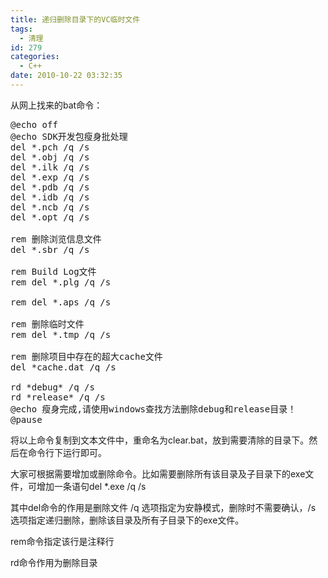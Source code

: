 ```yaml
---
title: 递归删除目录下的VC临时文件
tags:
  - 清理
id: 279
categories:
  - C++
date: 2010-10-22 03:32:35
---
```


从网上找来的bat命令：
<pre lang='dos'>
@echo off
@echo SDK开发包瘦身批处理
del *.pch /q /s
del *.obj /q /s
del *.ilk /q /s
del *.exp /q /s
del *.pdb /q /s
del *.idb /q /s
del *.ncb /q /s
del *.opt /q /s

rem 删除浏览信息文件
del *.sbr /q /s

rem Build Log文件
rem del *.plg /q /s

rem del *.aps /q /s

rem 删除临时文件
rem del *.tmp /q /s

rem 删除项目中存在的超大cache文件
del *cache.dat /q /s

rd *debug* /q /s
rd *release* /q /s
@echo 瘦身完成,请使用windows查找方法删除debug和release目录！
@pause
</pre>
将以上命令复制到文本文件中，重命名为clear.bat，放到需要清除的目录下。然后在命令行下运行即可。

大家可根据需要增加或删除命令。比如需要删除所有该目录及子目录下的exe文件，可增加一条语句del *.exe /q /s

其中del命令的作用是删除文件 /q 选项指定为安静模式，删除时不需要确认，/s 选项指定递归删除，删除该目录及所有子目录下的exe文件。

rem命令指定该行是注释行

rd命令作用为删除目录